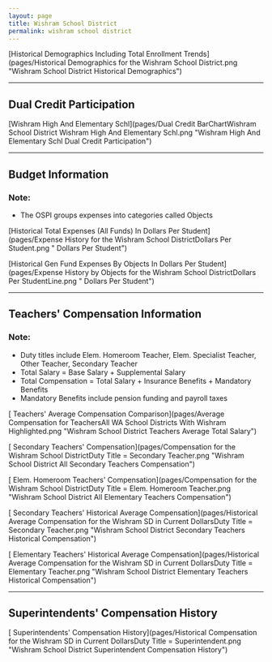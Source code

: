 ```yaml
---
layout: page
title: Wishram School District
permalink: wishram school district
---
```



[Historical Demographics Including Total Enrollment Trends](pages/Historical Demographics for the Wishram School District.png "Wishram School District Historical Demographics")

___

## Dual Credit Participation

[Wishram High And Elementary Schl](pages/Dual Credit BarChartWishram School District Wishram High And Elementary Schl.png "Wishram High And Elementary Schl Dual Credit Participation")


___

## Budget Information
### Note:
- The OSPI groups expenses into categories called Objects

[Historical Total Expenses (All Funds) In Dollars Per Student](pages/Expense History for the Wishram School DistrictDollars Per Student.png " Dollars Per Student")

[Historical Gen Fund Expenses By Objects In Dollars Per Student](pages/Expense History by Objects for the Wishram School DistrictDollars Per StudentLine.png " Dollars Per Student")


___

## Teachers' Compensation Information
### Note:
- Duty titles include Elem. Homeroom Teacher, Elem. Specialist Teacher, Other Teacher, Secondary Teacher
- Total Salary = Base Salary + Supplemental Salary
- Total Compensation = Total Salary + Insurance Benefits + Mandatory Benefits
- Mandatory Benefits include pension funding and payroll taxes

[ Teachers' Average Compensation Comparison](pages/Average Compensation for TeachersAll WA School Districts With Wishram Highlighted.png "Wishram School District Teachers Average Total Salary")

[ Secondary Teachers' Compensation](pages/Compensation for the Wishram School DistrictDuty Title = Secondary Teacher.png "Wishram School District All Secondary Teachers Compensation")

[ Elem. Homeroom Teachers' Compensation](pages/Compensation for the Wishram School DistrictDuty Title = Elem. Homeroom Teacher.png "Wishram School District All Elementary Teachers Compensation")

[ Secondary Teachers' Historical Average Compensation](pages/Historical Average Compensation for the Wishram SD in Current DollarsDuty Title = Secondary Teacher.png "Wishram School District Secondary Teachers Historical Compensation")

[ Elementary Teachers' Historical Average Compensation](pages/Historical Average Compensation for the Wishram SD in Current DollarsDuty Title = Elementary Teacher.png "Wishram School District Elementary Teachers Historical Compensation")


___

## Superintendents' Compensation History

[ Superintendents' Compensation History](pages/Historical Compensation for the Wishram SD in Current DollarsDuty Title = Superintendent.png "Wishram School District Superintendent Compensation History")

